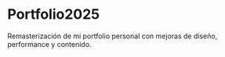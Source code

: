 # Portfolio2025
Remasterización de mi portfolio personal con mejoras de diseño, performance y contenido.
